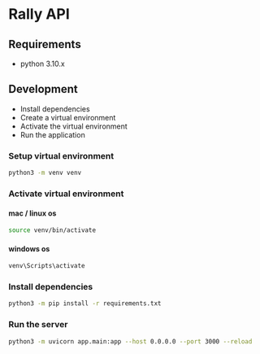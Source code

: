 # Rally API

## Requirements
- python 3.10.x

## Development
- Install dependencies
- Create a virtual environment
- Activate the virtual environment
- Run the application

### Setup virtual environment
```bash
python3 -m venv venv
```

### Activate virtual environment
#### mac / linux os
```bash
source venv/bin/activate
```
#### windows os
```bash
venv\Scripts\activate
```

### Install dependencies
```bash
python3 -m pip install -r requirements.txt
```

### Run the server
```bash
python3 -m uvicorn app.main:app --host 0.0.0.0 --port 3000 --reload
```